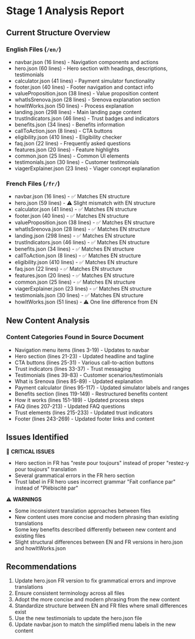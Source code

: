 # Stage 1 Analysis Report

## Current Structure Overview
### English Files (`/en/`)
- navbar.json (16 lines) - Navigation components and actions
- hero.json (60 lines) - Hero section with headings, descriptions, testimonials
- calculator.json (41 lines) - Payment simulator functionality
- footer.json (40 lines) - Footer navigation and contact info
- valueProposition.json (38 lines) - Value proposition content
- whatIsSrenova.json (28 lines) - Srenova explanation section
- howItWorks.json (50 lines) - Process explanation
- landing.json (298 lines) - Main landing page content
- trustIndicators.json (46 lines) - Trust badges and indicators
- benefits.json (34 lines) - Benefits information
- callToAction.json (8 lines) - CTA buttons
- eligibility.json (410 lines) - Eligibility checker
- faq.json (22 lines) - Frequently asked questions
- features.json (20 lines) - Feature highlights
- common.json (25 lines) - Common UI elements
- testimonials.json (30 lines) - Customer testimonials
- viagerExplainer.json (23 lines) - Viager concept explanation

### French Files (`/fr/`)
- navbar.json (16 lines) - ✅ Matches EN structure
- hero.json (59 lines) - ⚠️ Slight mismatch with EN structure
- calculator.json (41 lines) - ✅ Matches EN structure
- footer.json (40 lines) - ✅ Matches EN structure
- valueProposition.json (38 lines) - ✅ Matches EN structure
- whatIsSrenova.json (28 lines) - ✅ Matches EN structure
- landing.json (298 lines) - ✅ Matches EN structure
- trustIndicators.json (46 lines) - ✅ Matches EN structure
- benefits.json (34 lines) - ✅ Matches EN structure
- callToAction.json (8 lines) - ✅ Matches EN structure
- eligibility.json (410 lines) - ✅ Matches EN structure
- faq.json (22 lines) - ✅ Matches EN structure
- features.json (20 lines) - ✅ Matches EN structure
- common.json (25 lines) - ✅ Matches EN structure
- viagerExplainer.json (23 lines) - ✅ Matches EN structure
- testimonials.json (30 lines) - ✅ Matches EN structure
- howItWorks.json (51 lines) - ⚠️ One line difference from EN

## New Content Analysis
### Content Categories Found in Source Document
- Navigation menu items (lines 3-19) - Updates to navbar
- Hero section (lines 21-23) - Updated headline and tagline
- CTA buttons (lines 25-31) - Various call-to-action buttons
- Trust indicators (lines 33-37) - Trust messaging
- Testimonials (lines 39-83) - Customer scenarios/testimonials
- What is Srenova (lines 85-89) - Updated explanation
- Payment calculator (lines 95-117) - Updated simulator labels and ranges
- Benefits section (lines 119-149) - Restructured benefits content
- How it works (lines 151-189) - Updated process steps
- FAQ (lines 207-213) - Updated FAQ questions
- Trust elements (lines 215-233) - Updated trust indicators
- Footer (lines 243-269) - Updated footer links and content

## Issues Identified
🚨 **CRITICAL ISSUES**
- Hero section in FR has "reste pour toujours" instead of proper "restez-y pour toujours" translation
- Several grammatical errors in the FR hero section
- Trust label in FR hero uses incorrect grammar "Fait confiance par" instead of "Plébiscité par"

⚠️ **WARNINGS**
- Some inconsistent translation approaches between files
- New content uses more concise and modern phrasing than existing translations
- Some key benefits described differently between new content and existing files
- Slight structural differences between EN and FR versions in hero.json and howItWorks.json

## Recommendations
1. Update hero.json FR version to fix grammatical errors and improve translations
2. Ensure consistent terminology across all files
3. Adopt the more concise and modern phrasing from the new content
4. Standardize structure between EN and FR files where small differences exist
5. Use the new testimonials to update the hero.json file
6. Update navbar.json to match the simplified menu labels in the new content 